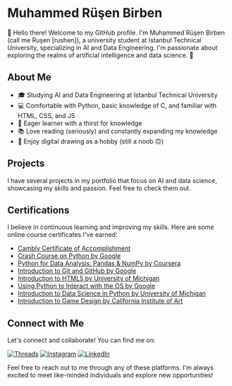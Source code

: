 # Muhammed Rüşen Birben

👋 Hello there! Welcome to my GitHub profile. I'm Muhammed Rüşen Birben (call me Ruşen [rushen]), a university student at Istanbul Technical University, specializing in AI and Data Engineering. I'm passionate about exploring the realms of artificial intelligence and data science. 🚀

## About Me

- 🎓 Studying AI and Data Engineering at Istanbul Technical University
- 💻 Comfortable with Python, basic knowledge of C, and familiar with HTML, CSS, and JS
- 🌱 Eager learner with a thirst for knowledge
- 📚 Love reading (seriously) and constantly expanding my knowledge
- 🎨 Enjoy digital drawing as a hobby (still a noob 🙃)

## Projects

I have several projects in my portfolio that focus on AI and data science, showcasing my skills and passion. Feel free to check them out.

## Certifications

I believe in continuous learning and improving my skills. Here are some online course certificates I've earned:

- [Cambly Certificate of Accomplishment](https://www.cambly.com/en/certificate/verify/e82ca441?lang=tr)
- [Crash Course on Python by Google](https://www.coursera.org/account/accomplishments/verify/7L9UHGDMAJD8)
- [Python for Data Analysis: Pandas & NumPy by Coursera](https://www.coursera.org/account/accomplishments/verify/DSANJKRP6VQB)
- [Introduction to Git and GitHub by Google](https://www.coursera.org/account/accomplishments/verify/NEY6YDE2EJA6)
- [Introduction to HTML5 by University of Michigan](https://www.coursera.org/account/accomplishments/verify/4EYNQJ7WT56Q)
- [Using Python to Interact with the OS by Google](https://www.coursera.org/account/accomplishments/verify/724K54X6K4ES)
- [Introduction to Data Science in Python by University of Michigan](https://www.coursera.org/account/accomplishments/verify/QHW27ZYAU9C7)
- [Introduction to Game Design by California Institute of Art](https://www.coursera.org/account/accomplishments/verify/T7622SBRN5HH)

## Connect with Me

Let's connect and collaborate! You can find me on:

[![Threads](https://img.shields.io/badge/-Threads-%23FF6B00?style=flat&logo=threads&logoColor=white)](https://www.threads.net/@rusenbirben)
[![Instagram](https://img.shields.io/badge/-Instagram-%23E4405F?style=flat&logo=instagram&logoColor=white)](https://www.instagram.com/rusenbirben/)
[![LinkedIn](https://img.shields.io/badge/-LinkedIn-%230077B5?style=flat&logo=linkedin&logoColor=white)](https://www.linkedin.com/in/ru%C5%9Fen-birben-691855202)

Feel free to reach out to me through any of these platforms. I'm always excited to meet like-minded individuals and explore new opportunities!
